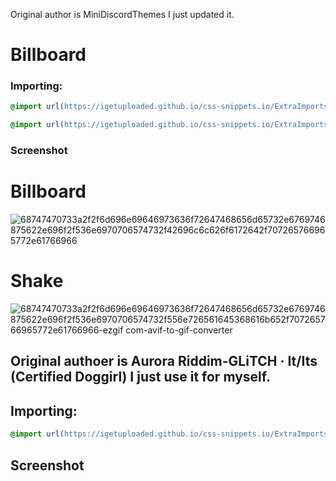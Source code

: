Original author is MiniDiscordThemes I just updated it.
# Billboard

### Importing:
```css
@import url(https://igetuploaded.github.io/css-snippets.io/ExtraImports/billboard.css);
```

```css
@import url(https://igetuploaded.github.io/css-snippets.io/ExtraImports/shake.css);
```

### Screenshot
# Billboard
![68747470733a2f2f6d696e69646973636f72647468656d65732e6769746875622e696f2f536e6970706574732f42696c6c626f6172642f707265766965772e61766966](https://github.com/user-attachments/assets/0147b9c4-973e-4263-b21b-f632cefba93a)


# Shake
![68747470733a2f2f6d696e69646973636f72647468656d65732e6769746875622e696f2f536e6970706574732f556e726561645368616b652f707265766965772e61766966-ezgif com-avif-to-gif-converter](https://github.com/user-attachments/assets/ea27a211-c9fe-4f5d-89e9-f37785231e0f)



## Original authoer is Aurora Riddim-GLiTCH · It/Its (Certified Doggirl) I just use it for myself.

## Importing:
```css
@import url(https://igetuploaded.github.io/css-snippets.io/ExtraImports/VoiceSpine.css);
```


## Screenshot
